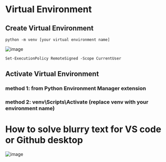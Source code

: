 # Virtual Environment

## Create Virtual Environment

    python -m venv [your virtual environment name]

![image](https://github.com/yangshiteng/Data-Science-Learning-Path/assets/60442877/749dc3f5-35f6-4893-a215-ca5a91458ae4)

    Set-ExecutionPolicy RemoteSigned -Scope CurrentUser
    
## Activate Virtual Environment

### method 1: from Python Environment Manager extension

### method 2: venv\Scripts\Activate (replace venv with your environment name)

# How to solve blurry text for VS code or Github desktop

![image](https://github.com/yangshiteng/Data-Science-Learning-Path/assets/60442877/d7c02f09-970a-449c-8d01-8c07097948b3)


